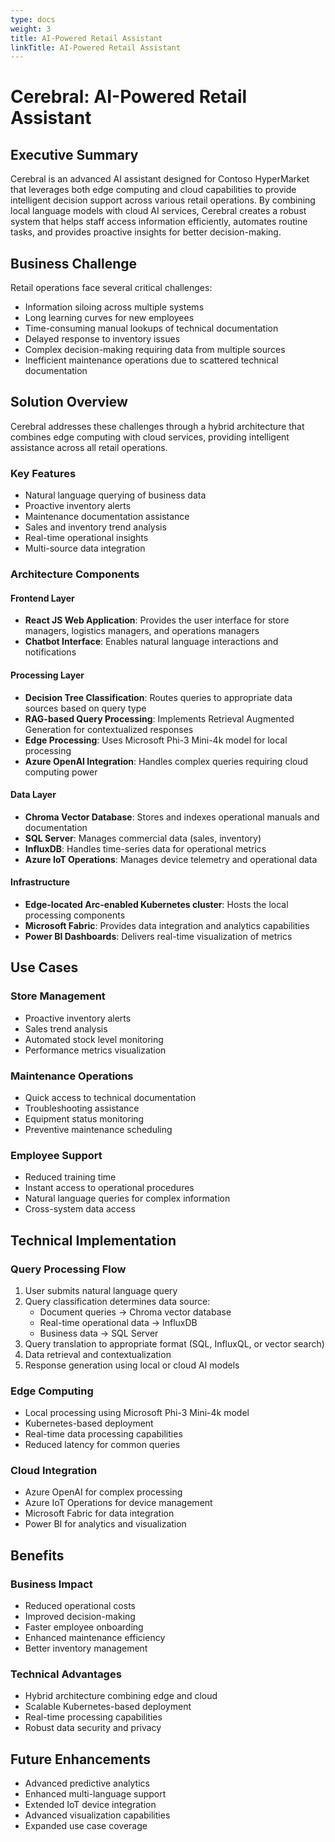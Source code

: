 ```yaml
---
type: docs
weight: 3
title: AI-Powered Retail Assistant
linkTitle: AI-Powered Retail Assistant
---
```



# Cerebral: AI-Powered Retail Assistant

## Executive Summary

Cerebral is an advanced AI assistant designed for Contoso HyperMarket that leverages both edge computing and cloud capabilities to provide intelligent decision support across various retail operations. By combining local language models with cloud AI services, Cerebral creates a robust system that helps staff access information efficiently, automates routine tasks, and provides proactive insights for better decision-making.

## Business Challenge

Retail operations face several critical challenges:
- Information siloing across multiple systems
- Long learning curves for new employees
- Time-consuming manual lookups of technical documentation
- Delayed response to inventory issues
- Complex decision-making requiring data from multiple sources
- Inefficient maintenance operations due to scattered technical documentation

## Solution Overview

Cerebral addresses these challenges through a hybrid architecture that combines edge computing with cloud services, providing intelligent assistance across all retail operations.

### Key Features
- Natural language querying of business data
- Proactive inventory alerts
- Maintenance documentation assistance
- Sales and inventory trend analysis
- Real-time operational insights
- Multi-source data integration

### Architecture Components

#### Frontend Layer
- **React JS Web Application**: Provides the user interface for store managers, logistics managers, and operations managers
- **Chatbot Interface**: Enables natural language interactions and notifications

#### Processing Layer
- **Decision Tree Classification**: Routes queries to appropriate data sources based on query type
- **RAG-based Query Processing**: Implements Retrieval Augmented Generation for contextualized responses
- **Edge Processing**: Uses Microsoft Phi-3 Mini-4k model for local processing
- **Azure OpenAI Integration**: Handles complex queries requiring cloud computing power

#### Data Layer
- **Chroma Vector Database**: Stores and indexes operational manuals and documentation
- **SQL Server**: Manages commercial data (sales, inventory)
- **InfluxDB**: Handles time-series data for operational metrics
- **Azure IoT Operations**: Manages device telemetry and operational data

#### Infrastructure
- **Edge-located Arc-enabled Kubernetes cluster**: Hosts the local processing components
- **Microsoft Fabric**: Provides data integration and analytics capabilities
- **Power BI Dashboards**: Delivers real-time visualization of metrics

## Use Cases

### Store Management
- Proactive inventory alerts
- Sales trend analysis
- Automated stock level monitoring
- Performance metrics visualization

### Maintenance Operations
- Quick access to technical documentation
- Troubleshooting assistance
- Equipment status monitoring
- Preventive maintenance scheduling

### Employee Support
- Reduced training time
- Instant access to operational procedures
- Natural language queries for complex information
- Cross-system data access

## Technical Implementation

### Query Processing Flow
1. User submits natural language query
2. Query classification determines data source:
   - Document queries → Chroma vector database
   - Real-time operational data → InfluxDB
   - Business data → SQL Server
3. Query translation to appropriate format (SQL, InfluxQL, or vector search)
4. Data retrieval and contextualization
5. Response generation using local or cloud AI models

### Edge Computing
- Local processing using Microsoft Phi-3 Mini-4k model
- Kubernetes-based deployment
- Real-time data processing capabilities
- Reduced latency for common queries

### Cloud Integration
- Azure OpenAI for complex processing
- Azure IoT Operations for device management
- Microsoft Fabric for data integration
- Power BI for analytics and visualization

## Benefits

### Business Impact
- Reduced operational costs
- Improved decision-making
- Faster employee onboarding
- Enhanced maintenance efficiency
- Better inventory management

### Technical Advantages
- Hybrid architecture combining edge and cloud
- Scalable Kubernetes-based deployment
- Real-time processing capabilities
- Robust data security and privacy

## Future Enhancements
- Advanced predictive analytics
- Enhanced multi-language support
- Extended IoT device integration
- Advanced visualization capabilities
- Expanded use case coverage
